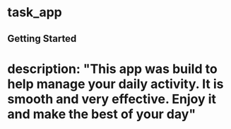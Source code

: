 # task_app


## Getting Started

# description: "This app was build to help manage your daily activity. It is smooth and very effective. Enjoy it and make the best of your day"

